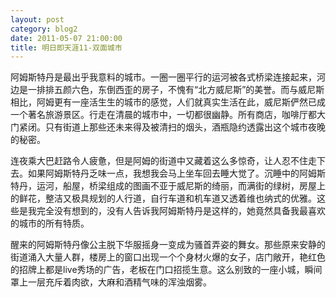 ```yaml
---
layout: post
category: blog2
date: 2011-05-07 21:00:00
title: 明日即天涯11-双面城市
---
```


阿姆斯特丹是最出乎我意料的城市。一圈一圈平行的运河被各式桥梁连接起来，河边是一排排五颜六色，东倒西歪的房子，不愧有“北方威尼斯”的美誉。而与威尼斯相比，阿姆更有一座活生生的城市的感觉，人们就真实生活在此，威尼斯俨然已成一个著名旅游景区。行走在清晨的城市中，一切都很幽静。所有商店，咖啡厅都大门紧闭。只有街道上那些还未来得及被清扫的烟头，酒瓶隐约透露出这个城市夜晚的秘密。

连夜乘大巴赶路令人疲惫，但是阿姆的街道中又藏着这么多惊奇，让人忍不住走下去。如果阿姆斯特丹乏味一点，我想我会马上坐车回去睡大觉了。沉睡中的阿姆斯特丹，运河，船屋，桥梁组成的图画不亚于威尼斯的绮丽，而满街的绿树，房屋上的鲜花，整洁又极具规划的人行道，自行车道和机车道又透着维也纳式的优雅。这些是我完全没有想到的，没有人告诉我阿姆斯特丹是这样的，她竟然具备我最喜欢的城市的所有特质。

醒来的阿姆斯特丹像公主脱下华服摇身一变成为骚首弄姿的舞女。那些原来安静的街道涌入大量人群，楼房上的窗口出现一个个身材火爆的女子，店门敞开，艳红色的招牌上都是live秀场的广告，老板在门口招揽生意。这么别致的一座小城，瞬间罩上一层充斥着肉欲，大麻和酒精气味的浑浊烟雾。